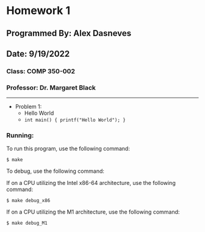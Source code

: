 # Homework 1

## Programmed By: Alex Dasneves

## Date: 9/19/2022

### Class: COMP 350-002

### Professor: Dr. Margaret Black

---

* Problem 1:
  * Hello World
  * ```int main() { printf("Hello World"); }```

### Running:

To run this program, use the following command:

```$ make```

To debug, use the following command:

If on a CPU utilizing the Intel x86-64 architecture, use the following command:

```$ make debug_x86```

If on a CPU utilizing the M1 architecture, use the following command:

```$ make debug_M1```
